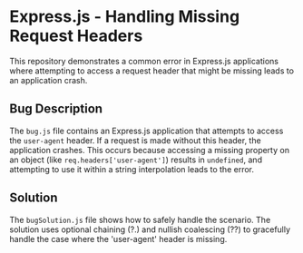 # Express.js - Handling Missing Request Headers

This repository demonstrates a common error in Express.js applications where attempting to access a request header that might be missing leads to an application crash.

## Bug Description

The `bug.js` file contains an Express.js application that attempts to access the `user-agent` header. If a request is made without this header, the application crashes. This occurs because accessing a missing property on an object (like `req.headers['user-agent']`) results in `undefined`, and attempting to use it within a string interpolation leads to the error. 

## Solution

The `bugSolution.js` file shows how to safely handle the scenario.  The solution uses optional chaining (?.) and nullish coalescing (??) to gracefully handle the case where the 'user-agent' header is missing.